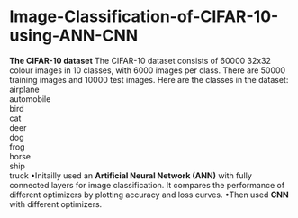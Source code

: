 # Image-Classification-of-CIFAR-10-using-ANN-CNN
**The CIFAR-10 dataset**
The CIFAR-10 dataset consists of 60000 32x32 colour images in 10 classes, with 6000 images per class. There are 50000 training images and 10000 test images.
Here are the classes in the dataset:
airplane										
automobile										
bird										
cat										
deer										
dog										
frog										
horse										
ship										
truck
•Initailly used  an **Artificial Neural Network (ANN)** with fully connected layers for image classification. It compares the performance of different optimizers by plotting accuracy and loss curves.
•Then used **CNN** with different optimizers.
